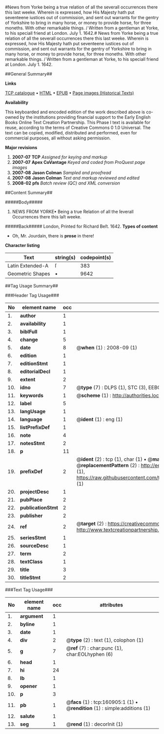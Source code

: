 #News from Yorke being a true relation of all the severall occurrences there this last weeke. Wherein is expressed, how His Majesty hath put seventeene iustices out of commission, and sent out warrants for the gentry of Yorkshire to bring in many horse, or money to provide horse, for three moneths. With other remarkable things. / Written from a gentleman at Yorke, to his speciall friend at London. July 1. 1642.#
News from Yorke being a true relation of all the severall occurrences there this last weeke. Wherein is expressed, how His Majesty hath put seventeene iustices out of commission, and sent out warrants for the gentry of Yorkshire to bring in many horse, or money to provide horse, for three moneths. With other remarkable things. / Written from a gentleman at Yorke, to his speciall friend at London. July 1. 1642.

##General Summary##

**Links**

[TCP catalogue](http://www.ota.ox.ac.uk/tcp/)  • 
[HTML](http://tei.it.ox.ac.uk/tcp/Texts-HTML/free/A89/A89657.html)  • 
[EPUB](http://tei.it.ox.ac.uk/tcp/Texts-EPUB/free/A89/A89657.epub) • 
[Page images (Historical Texts)](https://data.historicaltexts.jisc.ac.uk/view?pubId=eebo-99871026e&pageId=eebo-99871026e-160905-1)

**Availability**

This keyboarded and encoded edition of the
	       work described above is co-owned by the institutions
	       providing financial support to the Early English Books
	       Online Text Creation Partnership. This Phase I text is
	       available for reuse, according to the terms of Creative
	       Commons 0 1.0 Universal. The text can be copied,
	       modified, distributed and performed, even for
	       commercial purposes, all without asking permission.

**Major revisions**

1. __2007-07__ __TCP__ *Assigned for keying and markup*
1. __2007-07__ __Apex CoVantage__ *Keyed and coded from ProQuest page images*
1. __2007-08__ __Jason Colman__ *Sampled and proofread*
1. __2007-08__ __Jason Colman__ *Text and markup reviewed and edited*
1. __2008-02__ __pfs__ *Batch review (QC) and XML conversion*

##Content Summary##

#####Body#####

1. NEWS FROM YORKE▪
Being a true Relation of all the ſeverall Occurrences there this laſt weeke.

#####Back#####
London, Printed for Richard Beſt. 1642.
**Types of content**

  * Oh, Mr. Jourdain, there is **prose** in there!

**Character listing**


|Text|string(s)|codepoint(s)|
|---|---|---|
|Latin Extended-A|ſ|383|
|Geometric Shapes|▪|9642|

##Tag Usage Summary##

###Header Tag Usage###

|No|element name|occ|attributes|
|---|---|---|---|
|1.|__author__|1||
|2.|__availability__|1||
|3.|__biblFull__|1||
|4.|__change__|5||
|5.|__date__|8| @__when__ (1) : 2008-09 (1)|
|6.|__edition__|1||
|7.|__editionStmt__|1||
|8.|__editorialDecl__|1||
|9.|__extent__|2||
|10.|__idno__|7| @__type__ (7) : DLPS (1), STC (3), EEBO-CITATION (1), PROQUEST (1), VID (1)|
|11.|__keywords__|1| @__scheme__ (1) : http://authorities.loc.gov/ (1)|
|12.|__label__|5||
|13.|__langUsage__|1||
|14.|__language__|1| @__ident__ (1) : eng (1)|
|15.|__listPrefixDef__|1||
|16.|__note__|4||
|17.|__notesStmt__|2||
|18.|__p__|11||
|19.|__prefixDef__|2| @__ident__ (2) : tcp (1), char (1)  •  @__matchPattern__ (2) : ([0-9\-]+):([0-9IVX]+) (1), (.+) (1)  •  @__replacementPattern__ (2) : http://eebo.chadwyck.com/downloadtiff?vid=$1&page=$2 (1), https://raw.githubusercontent.com/textcreationpartnership/Texts/master/tcpchars.xml#$1 (1)|
|20.|__projectDesc__|1||
|21.|__pubPlace__|2||
|22.|__publicationStmt__|2||
|23.|__publisher__|2||
|24.|__ref__|2| @__target__ (2) : https://creativecommons.org/publicdomain/zero/1.0/ (1), http://www.textcreationpartnership.org/docs/. (1)|
|25.|__seriesStmt__|1||
|26.|__sourceDesc__|1||
|27.|__term__|2||
|28.|__textClass__|1||
|29.|__title__|3||
|30.|__titleStmt__|2||


###Text Tag Usage###

|No|element name|occ|attributes|
|---|---|---|---|
|1.|__argument__|1||
|2.|__byline__|1||
|3.|__date__|1||
|4.|__div__|2| @__type__ (2) : text (1), colophon (1)|
|5.|__g__|7| @__ref__ (7) : char:punc (1), char:EOLhyphen (6)|
|6.|__head__|1||
|7.|__hi__|24||
|8.|__lb__|1||
|9.|__opener__|1||
|10.|__p__|3||
|11.|__pb__|1| @__facs__ (1) : tcp:160905:1 (1)  •  @__rendition__ (1) : simple:additions (1)|
|12.|__salute__|1||
|13.|__seg__|1| @__rend__ (1) : decorInit (1)|
